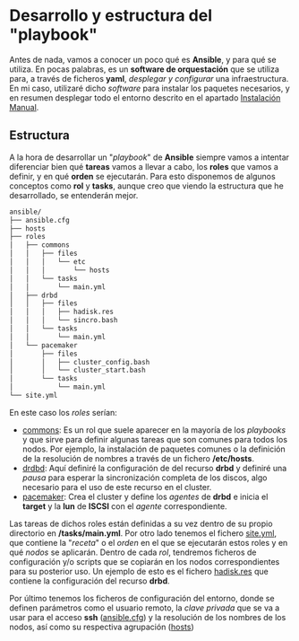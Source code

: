 # Desarrollo y estructura del "playbook"

Antes de nada, vamos a conocer un poco qué es **Ansible**, y para qué se utiliza. En pocas palabras, es un **software de orquestación** que se utiliza para, a través de ficheros **yaml**, _desplegar y configurar_ una infraestructura. En mi caso, utilizaré dicho _software_ para instalar los paquetes necesarios, y en resumen desplegar todo el entorno descrito en el apartado [Instalación Manual](/Instalación-Manual.md).

## Estructura

A la hora de desarrollar un "_playbook_" de **Ansible** siempre vamos a intentar diferenciar bien qué **tareas** vamos a llevar a cabo, los **roles** que vamos a definir, y en qué **orden** se ejecutarán. Para esto disponemos de algunos conceptos como **rol** y **tasks**, aunque creo que viendo la estructura que he desarrollado, se entenderán mejor.

```bash
ansible/
├── ansible.cfg
├── hosts
├── roles
│   ├── commons
│   │   ├── files
│   │   │   └── etc
│   │   │       └── hosts
│   │   └── tasks
│   │       └── main.yml
│   ├── drbd
│   │   ├── files
│   │   │   ├── hadisk.res
│   │   │   └── sincro.bash
│   │   └── tasks
│   │       └── main.yml
│   └── pacemaker
│       ├── files
│       │   ├── cluster_config.bash
│       │   └── cluster_start.bash
│       └── tasks
│           └── main.yml
└── site.yml

```

En este caso los _roles_ serían:

* [commons](/ansible/roles/commons): Es un rol que suele aparecer en la mayoría de los _playbooks_ y que sirve para definir algunas tareas que son comunes para todos los nodos. Por ejemplo, la instalación de paquetes comunes o la definición de la resolución de nombres a través de un fichero **/etc/hosts**.
* [drdbd](/ansible/roles/drbd): Aquí definiré la configuración de del recurso **drbd** y definiré una _pausa_ para esperar la sincronización completa de los discos, algo necesario para el uso de este recurso en el cluster.
* [pacemaker](/ansible/roles/pacemaker): Crea el cluster y define los _agentes_ de **drbd** e inicia el **target** y la **lun** de **ISCSI** con el _agente_ correspondiente. 


Las tareas de dichos roles están definidas a su vez dentro de su propio directorio en **/tasks/main.yml**. Por otro lado tenemos el fichero [site.yml](/ansible/site.yml), que contiene la "_receta_" o el _orden_  en el que se ejecutarán estos roles y en qué _nodos_ se aplicarán.
Dentro de cada _rol_, tendremos ficheros de configuración y/o scripts que se copiarán en los nodos correspondientes para su posterior uso. Un ejemplo de esto es el fichero [hadisk.res](/ansible/roles/drbd/files/hadisk.res) que contiene la configuración del recurso **drbd**.


Por último tenemos los ficheros de configuración del entorno, donde se definen parámetros como el usuario remoto, la _clave privada_ que se va a usar para el acceso **ssh** ([ansible.cfg](/ansible/ansible.cfg)) y la resolución de los nombres de los nodos, así como su respectiva agrupación ([hosts](/ansible/hosts))